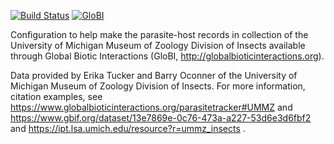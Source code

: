 [![Build Status](https://travis-ci.org/globalbioticinteractions/ummzi.svg)](https://travis-ci.org/globalbioticinteractions/ummzi) [![GloBI](http://api.globalbioticinteractions.org/interaction.svg?accordingTo=globi:globalbioticinteractions/ummzi)](http://globalbioticinteractions.org/?accordingTo=globi:globalbioticinteractions/ummzi) 


Configuration to help make the parasite-host records in collection of the University of Michigan Museum of Zoology Division of Insects available through Global Biotic Interactions (GloBI, http://globalbioticinteractions.org). 

Data provided by Erika Tucker and Barry Oconner of the University of Michigan Museum of Zoology Division of Insects. For more information, citation examples, see https://www.globalbioticinteractions.org/parasitetracker#UMMZ and https://www.gbif.org/dataset/13e7869e-0c76-473a-a227-53d6e3d6fbf2 and https://ipt.lsa.umich.edu/resource?r=ummz_insects .
